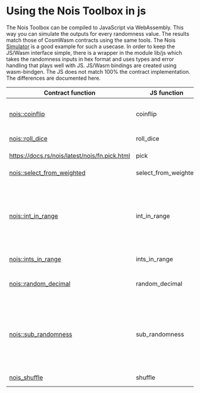 # Using the Nois Toolbox in js

The Nois Toolbox can be compiled to JavaScript via WebAssembly. This way you can
simulate the outputs for every randomness value. The results match those of
CosmWasm contracts using the same tools. The Nois
[Simulator](https://simulator.nois.network/) is a good example for such a
usecase. In order to keep the JS/Wasm interface simple, there is a wrapper in
the module lib/js which takes the randomness inputs in hex format and uses types
and error handling that plays well with JS. JS/Wasm bindings are created using
wasm-bindgen. The JS does not match 100% the contract implementation. The
differences are documented here.

| Contract function                                                               | JS function    | Status     | Note                                                               |
| ------------------------------------------------------------------------------- | -------------- | ---------- | ------------------------------------------------------------------ |
| [nois::coinflip](https://docs.rs/nois/latest/nois/fn.coinflip.html)             | coinflip       | ✅ Ready   | Returns string instead of enum                                     |
| [nois::roll_dice](https://docs.rs/nois/latest/nois/fn.roll_dice.html)           | roll_dice      | ✅ Ready   | ----           
| https://docs.rs/nois/latest/nois/fn.pick.html                                   | pick           | ✅ Ready   | ----           |
| [nois::select_from_weighted](https://docs.rs/nois/latest/nois/fn.select_from_weighted.html)   | select_from_weighted   | ✅ Ready   |---- |
| [nois::int_in_range](https://docs.rs/nois/latest/nois/fn.int_in_range.html)     | int_in_range   | ✅ Ready   | Only supports half-oen range, i.e. the end value is always exluded |
| [nois::ints_in_range](https://docs.rs/nois/latest/nois/fn.ints_in_range.html)   | ints_in_range  | ✅ Ready  | ----                                                               |
| [nois::random_decimal](https://docs.rs/nois/latest/nois/fn.random_decimal.html) | random_decimal | ✅ Ready   | Encodes result Decimal as string                                   |
| [nois::sub_randomness](https://docs.rs/nois/latest/nois/fn.sub_randomness.html) | sub_randomness | ✅ Ready   | Takes a count argument and returns an Array instead of an iterator |
| [nois_shuffle](https://docs.rs/nois/latest/nois/fn.shuffle.html)                | shuffle    |  ✅ Ready  | ----      |
